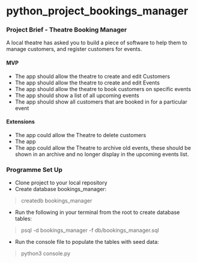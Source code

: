 # python_project_bookings_manager


### Project Brief - Theatre Booking Manager

A local theatre has asked you to build a piece of software to help them to manage customers, and register customers for events.

#### MVP

- The app should allow the theatre to create and edit Customers
- The app should allow the theatre to create and edit Events
- The app should allow the theatre to book customers on specific events
- The app should show a list of all upcoming events
- The app should show all customers that are booked in for a particular event

#### Extensions

- The app could allow the Theatre to delete customers
- The app 
- The app could allow the Theatre to archive old events, these should be shown in an archive and no longer display in the upcoming events list.


### Programme Set Up

- Clone project to your local repository
- Create database bookings_manager:
> createdb bookings_manager
- Run the following in your terminal from the root to create database tables:
> psql -d bookings_manager -f db/bookings_manager.sql
- Run the console file to populate the tables with seed data:
> python3 console.py

